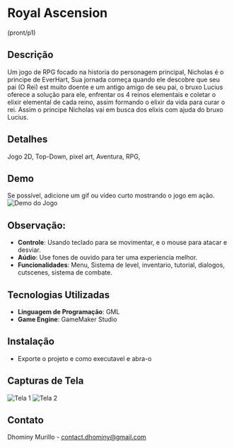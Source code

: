 # Royal Ascension

(pront/p1)

## Descrição
Um jogo de RPG focado na historia do personagem principal, Nicholas é o principe de EverHart, Sua jornada começa quando ele descobre que seu pai (O Rei) est muito doente e um antigo amigo de seu pai, o bruxo Lucius oferece a solução para ele, enfrentar os 4 reinos elementais e coletar o elixir elemental de cada reino, assim formando o elixir da vida para curar o rei. Assim o principe Nicholas vai em busca dos elixis com ajuda do bruxo Lucius.

## Detalhes
Jogo 2D, Top-Down, pixel art, Aventura, RPG, 

## Demo
Se possível, adicione um gif ou vídeo curto mostrando o jogo em ação.
![Demo do Jogo](caminho/para/demo.gif)

## Observação:
- **Controle**: Usando teclado para se movimentar, e o mouse para atacar e desviar.
- **Aúdio**: Use fones de ouvido para ter uma experiencia melhor.
- **Funcionalidades**: Menu, Sistema de level, inventario, tutorial, dialogos, cutscenes, sistema de combate.

## Tecnologias Utilizadas
- **Linguagem de Programação**: GML
- **Game Engine**: GameMaker Studio

## Instalação
- Exporte o projeto e como executavel e abra-o

## Capturas de Tela
![Tela 1](caminho/para/tela1.png)
![Tela 2](caminho/para/tela2.png)

## Contato
Dhominy Murillo - contact.dhominy@gmail.com
